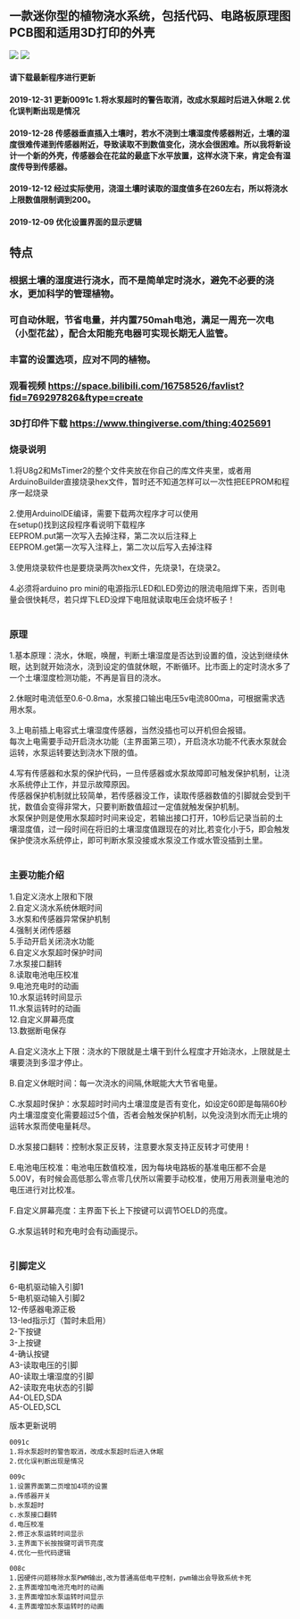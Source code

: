 ## 一款迷你型的植物浇水系统，包括代码、电路板原理图PCB图和适用3D打印的外壳
![](https://github.com/jie326513988/Arduino-Water-the-plants/blob/master/1.jpg)
![](https://github.com/jie326513988/Arduino-Water-the-plants/blob/master/4.jpg)
#### 请下载最新程序进行更新
#### 2019-12-31 更新0091c 1.将水泵超时的警告取消，改成水泵超时后进入休眠 2.优化误判断出现是情况
#### 2019-12-28 传感器垂直插入土壤时，若水不浇到土壤湿度传感器附近，土壤的湿度很难传递到传感器附近，导致读取不到数值变化，浇水会很困难。所以我将新设计一个新的外壳，传感器会在花盆的最底下水平放置，这样水浇下来，肯定会有湿度传导到传感器。
#### 2019-12-12 经过实际使用，浇湿土壤时读取的湿度值多在260左右，所以将浇水上限数值限制调到200。
#### 2019-12-09 优化设置界面的显示逻辑
## 特点<br>
### 根据土壤的湿度进行浇水，而不是简单定时浇水，避免不必要的浇水，更加科学的管理植物。
### 可自动休眠，节省电量，并内置750mah电池，满足一周充一次电（小型花盆），配合太阳能充电器可实现长期无人监管。
### 丰富的设置选项，应对不同的植物。
### 观看视频 https://space.bilibili.com/16758526/favlist?fid=769297826&ftype=create
### 3D打印件下载 https://www.thingiverse.com/thing:4025691
### 烧录说明<br>
1.将U8g2和MsTimer2的整个文件夹放在你自己的库文件夹里，或者用ArduinoBuilder直接烧录hex文件，暂时还不知道怎样可以一次性把EEPROM和程序一起烧录<br><br>
2.使用ArduinoIDE编译，需要下载两次程序才可以使用<br>
在setup()找到这段程序看说明下载程序<br>
EEPROM.put第一次写入去掉注释，第二次以后注释上<br>
EEPROM.get第一次写入注释上，第二次以后写入去掉注释<br><br>
3.使用烧录软件也是要烧录两次hex文件，先烧录1，在烧录2。<br><br>
4.必须将arduino pro mini的电源指示LED和LED旁边的限流电阻焊下来，否则电量会很快耗尽，若只焊下LED没焊下电阻就读取电压会烧坏板子！<br><br>


### 原理<br>
1.基本原理：浇水，休眠，唤醒，判断土壤湿度是否达到设置的值，没达到继续休眠，达到就开始浇水，浇到设定的值就休眠，不断循环。比市面上的定时浇水多了一个土壤湿度检测功能，不再是盲目的浇水。<br><br>
2.休眠时电流低至0.6-0.8ma，水泵接口输出电压5v电流800ma，可根据需求选用水泵。<br><br>
3.上电前插上电容式土壤湿度传感器，当然没插也可以开机但会报错。<br>
每次上电需要手动开启浇水功能（主界面第三项），开启浇水功能不代表水泵就会运转，水泵运转要达到浇水下限的值。<br><br>
4.写有传感器和水泵的保护代码，一旦传感器或水泵故障即可触发保护机制，让浇水系统停止工作，并显示故障原因。<br>
传感器保护机制就比较简单，若传感器没工作，读取传感器数值的引脚就会受到干扰，数值会变得非常大，只要判断数值超过一定值就触发保护机制。<br>
水泵保护则是使用水泵超时时间来设定，若输出接口打开，10秒后记录当前的土壤湿度值，过一段时间在将旧的土壤湿度值跟现在的对比,若变化小于5，即会触发保护使浇水系统停止，即可判断水泵没接或水泵没工作或水管没插到土里。<br><br>

### 主要功能介绍<br>
1.自定义浇水上限和下限<br>
2.自定义浇水系统休眠时间<br>
3.水泵和传感器异常保护机制<br>
4.强制关闭传感器<br>
5.手动开启关闭浇水功能<br>
6.自定义水泵超时保护时间<br>
7.水泵接口翻转<br>
8.读取电池电压校准<br>
9.电池充电时的动画<br>
10.水泵运转时间显示<br>
11.水泵运转时的动画<br>
12.自定义屏幕亮度<br>
13.数据断电保存 <br><br>
A.自定义浇水上下限：浇水的下限就是土壤干到什么程度才开始浇水，上限就是土壤要浇到多湿才停止。<br><br>
B.自定义休眠时间：每一次浇水的间隔,休眠能大大节省电量。<br><br>
C.水泵超时保护：水泵超时时间内土壤湿度是否有变化，如设定60即是每隔60秒内土壤湿度变化需要超过5个值，否者会触发保护机制，以免没浇到水而无止境的运转水泵而使电量耗尽。<br><br>
D.水泵接口翻转：控制水泵正反转，注意要水泵支持正反转才可使用！<br><br>
E.电池电压校准：电池电压数值校准，因为每块电路板的基准电压都不会是5.00V，有时候会高低那么零点零几伏所以需要手动校准，使用万用表测量电池的电压进行对比校准。<br><br>
F.自定义屏幕亮度：主界面下长上下按键可以调节OELD的亮度。<br><br>
G.水泵运转时和充电时会有动画提示。<br><br>

### 引脚定义<br>
6-电机驱动输入引脚1<br>
5-电机驱动输入引脚2<br>
12-传感器电源正极<br>
13-led指示灯（暂时未启用）<br>
2-下按键<br>
3-上按键<br>
4-确认按键<br>
A3-读取电压的引脚<br>
A0-读取土壤湿度的引脚<br>
A2-读取充电状态的引脚<br>
A4-OLED,SDA<br>
A5-OLED,SCL<br>

版本更新说明

    0091c
    1.将水泵超时的警告取消，改成水泵超时后进入休眠 
    2.优化误判断出现是情况
    
    009c
    1.设置界面第二页增加4项的设置
    a.传感器开关
    b.水泵超时
    c.水泵接口翻转
    d.电压校准
    2.修正水泵运转时间显示
    3.主界面下长按按键可调节亮度
    4.优化一些代码逻辑

    008c
    1.因硬件问题移除水泵PWM输出,改为普通高低电平控制，pwm输出会导致系统卡死
    2.主界面增加电池充电时的动画
    3.主界面增加水泵运转时间显示
    4.主界面增加水泵运转时的动画
